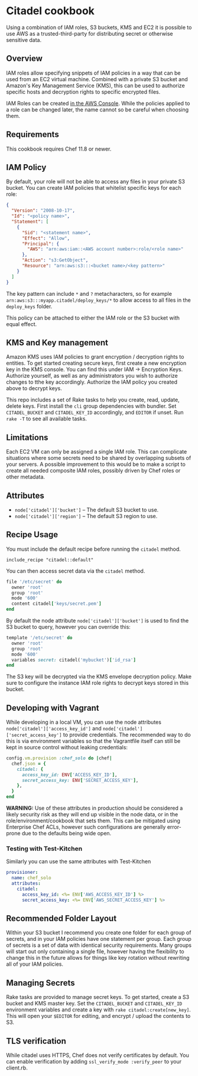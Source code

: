 Citadel cookbook
================

Using a combination of IAM roles, S3 buckets, KMS and EC2 it is possible to use AWS
as a trusted-third-party for distributing secret or otherwise sensitive data.

Overview
--------

IAM roles allow specifying snippets of IAM policies in a way that can be used
from an EC2 virtual machine. Combined with a private S3 bucket and Amazon's Key Management Service (KMS),
this can be used to authorize specific hosts and decryption rights to specific encrypted files.

IAM Roles can be created [in the AWS Console](https://console.aws.amazon.com/iam/home#roles).
While the policies applied to a role can be changed later, the name cannot so
be careful when choosing them.

Requirements
------------

This cookbook requires Chef 11.8 or newer.


IAM Policy
----------

By default, your role will not be able to access any files in your private S3
bucket. You can create IAM policies that whitelist specific keys for each role:

```json
{
  "Version": "2008-10-17",
  "Id": "<policy name>",
  "Statement": [
    {
      "Sid": "<statement name>",
      "Effect": "Allow",
      "Principal": {
        "AWS": "arn:aws:iam::<AWS account number>:role/<role name>"
      },
      "Action": "s3:GetObject",
      "Resource": "arn:aws:s3:::<bucket name>/<key pattern>"
    }
  ]
}
```

The key pattern can include `*` and `?` metacharacters, so for example
`arn:aws:s3:::myapp.citadel/deploy_keys/*` to allow access to all files in the
`deploy_keys` folder.

This policy can be attached to either the IAM role or the S3 bucket with equal
effect.

KMS and Key management
----------------------

Amazon KMS uses IAM policies to grant encryption / decryption rights to entities.  To get started creating secure keys,
first create a new encryption key in the KMS console.  You can find this under IAM -> Encryption Keys.  Authorize yourself,
as well as any administrators you wish to authorize changes to tthe key accordingly.  Authorize the IAM policy you created above
to decrypt keys.

This repo includes a set of Rake tasks to help you create, read, update, delete keys.  First install the `cli` group dependencies with bundler.
Set `CITADEL_BUCKET` and `CITADEL_KEY_ID` accordingly, and `EDITOR` if unset.  Run `rake -T` to see all available tasks.

Limitations
-----------

Each EC2 VM can only be assigned a single IAM role. This can complicate situations
where some secrets need to be shared by overlapping subsets of your servers. A
possible improvement to this would be to make a script to create all needed
composite IAM roles, possibly driven by Chef roles or other metadata.

Attributes
----------

* `node['citadel']['bucket']` – The default S3 bucket to use.
* `node['citadel']['region']` – The default S3 region to use.

Recipe Usage
------------

You must include the default recipe before running the `citadel` method.

`include_recipe "citadel::default"`

You can then access secret data via the `citadel` method.

```ruby
file '/etc/secret' do
  owner 'root'
  group 'root'
  mode '600'
  content citadel['keys/secret.pem']
end
```

By default the node attribute `node['citadel']['bucket']` is used to find the
S3 bucket to query, however you can override this:

```ruby
template '/etc/secret' do
  owner 'root'
  group 'root'
  mode '600'
  variables secret: citadel('mybucket')['id_rsa']
end
```

The S3 key will be decrypted via the KMS envelope decryption policy.  Make sure to configure
the instance IAM role rights to decrypt keys stored in this bucket.

Developing with Vagrant
-----------------------

While developing in a local VM, you can use the node attributes
`node['citadel']['access_key_id']` and `node['citadel']['secret_access_key']`
to provide credentials. The recommended way to do this is via environment variables
so that the Vagrantfile itself can still be kept in source control without
leaking credentials:

```ruby
config.vm.provision :chef_solo do |chef|
  chef.json = {
    citadel: {
      access_key_id: ENV['ACCESS_KEY_ID'],
      secret_access_key: ENV['SECRET_ACCESS_KEY'],
    },
  }
end
```

**WARNING:** Use of these attributes in production should be considered a likely
security risk as they will end up visible in the node data, or in the role/environment/cookbook
that sets them. This can be mitigated using Enterprise Chef ACLs, however such
configurations are generally error-prone due to the defaults being wide open.

### Testing with Test-Kitchen

Similarly you can use the same attributes with Test-Kitchen

```yaml
provisioner:
  name: chef_solo
  attributes:
    citadel:
      access_key_id: <%= ENV['AWS_ACCESS_KEY_ID'] %>
      secret_access_key: <%= ENV['AWS_SECRET_ACCESS_KEY'] %>
```

Recommended Folder Layout
-------------------------

Within your S3 bucket I recommend you create one folder for each group of
secrets, and in your IAM policies have one statement per group. Each group of
secrets is a set of data with identical security requirements. Many groups will
start out only containing a single file, however having the flexibility to
change this in the future allows for things like key rotation without rewriting
all of your IAM policies.

Managing Secrets
----------------

Rake tasks are provided to manage secret keys.  To get started, create a S3 bucket and KMS master key. Set the `CITADEL_BUCKET` and `CITADEL_KEY_ID` environment variables and create a key with `rake citadel:create[new_key]`.  This will open your `$EDITOR` for editing, and encrypt / upload the contents to S3.

TLS verification
----------------

While citadel uses HTTPS, Chef does not verify certificates by default. You can
enable verification by adding `ssl_verify_mode :verify_peer` to your client.rb.
